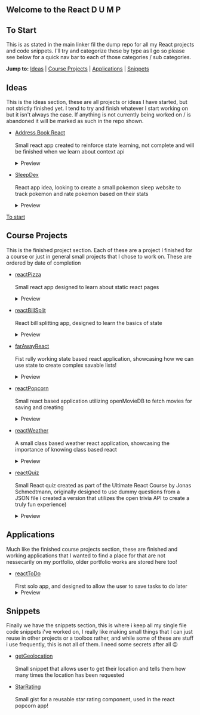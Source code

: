 ## Welcome to the React D U M P

## To Start

This is as stated in the main linker fil the dump repo for all my React projects and code snippets. 
I'll try and categorize these by type as I go so please see below for a quick nav bar to each of 
those categories / sub categories.



**Jump to:**  [Ideas](#ideas) | [Course Projects](#course-projects) | [Applications](#applications) | [Snippets](#snippets)

## Ideas

This is the ideas section, these are all projects or ideas I have started, but not strictly finished yet. I tend to try and finish
whatever I start working on but it isn't always the case. If anything is not currently being worked on / is abandoned it will be 
marked as such in the repo shown.

- [Address Book React](https://github.com/ShaAnder/address_book_react)
  <br><br>
  Small react app created to reinforce state learning, not complete and will be finished when we learn about context api
  <br>
  <details>
    <summary>Preview</summary>
      <img loading="lazy" src="https://github.com/ShaAnder/ReactDump/assets/129494996/dcb99853-3209-4771-9124-df02af6b5ba4" height="300px">
  </details>

- [SleepDex](https://github.com/ShaAnder/Sleepdex)
  <br><br>
   React app idea, looking to create a small pokemon sleep website to track pokemon and rate pokemon based on their stats
  <br>
  <details>
    <summary>Preview</summary>
      <img loading="lazy" src="https://github.com/ShaAnder/ReactDump/assets/129494996/fc564bed-8f0e-4ed3-bd22-9b27c76d98d9" height="300px">
  </details>

[To start](#to-start)

## Course Projects

This is the finished project section. Each of these are a project I finished for a course or just in general small projects that 
I chose to work on. These are ordered by date of completion

- [reactPizza](https://github.com/ShaAnder/react_pizza)
  <br><br>
  Small react app designed to learn about static react pages
  <br>
  <details>
    <summary>Preview</summary>
      <img loading="lazy" src="https://github.com/ShaAnder/ReactDump/assets/129494996/d47cde62-0ec5-4227-9eed-5db7036e6a91" height="300px">
  </details>

- [reactBillSplit](https://github.com/ShaAnder/react_bill_split)
  <br><br>
  React bill splitting app, designed to learn the basics of state
  <br>
  <details>
    <summary>Preview</summary>
      <img loading="lazy" src="https://github.com/ShaAnder/ReactDump/assets/129494996/982ea3a9-1fba-4a1a-a2c2-c5d3609a2d0d" height="150px">
  </details>

- [farAwayReact](https://github.com/ShaAnder/far_away_react)
  <br><br>
  Fist rully working state based react application, showcasing how we can use state to create complex savable lists!
  <br>
  <details>
    <summary>Preview</summary>
      <img loading="lazy" src="https://github.com/ShaAnder/ReactDump/assets/129494996/0ab7f8a2-b524-4af9-85ff-edfc5e2ba768" height="150px">
  </details>

- [reactPopcorn](https://github.com/ShaAnder/react_popcorn)
  <br><br>
  Small react based application utilizing openMovieDB to fetch movies for saving and creating
  <br>
  <details>
    <summary>Preview</summary>
      <img loading="lazy" src="https://github.com/ShaAnder/ReactDump/assets/129494996/d4aca35b-6e95-4cda-a9bb-1e946885d9e0" height="150px">
  </details>

- [reactWeather](https://github.com/ShaAnder/react_weather)
  <br><br>
  A small class based weather react application, showcasing the importance of knowing class based react
  <br>
  <details>
    <summary>Preview</summary>
      <img loading="lazy" src="https://github.com/ShaAnder/ReactDump/assets/129494996/dc5cf170-8cd0-4810-88f2-76662fedbcda" height="200px">  
  </details>

- [reactQuiz](https://github.com/ShaAnder/reactQuiz)
  <br><br>
  Small React quiz created as part of the Ultimate React Course by Jonas Schmedtmann, originally designed to use dummy questions from a JSON file i created a version that utilizes the open trivia API to create a truly fun experience)
  <br>
  <details>
    <summary>Preview</summary>
    <img loading="lazy" src="https://github.com/ShaAnder/ReactDump/assets/129494996/41e0a663-3f32-4f43-8fc5-8d55432ccbd7" height="300px">
  </details>

## Applications

Much like the finished course projects section, these are finished and working applications that I wanted to find a place for that 
are not nessecarily on my portfolio, older portfolio works are stored here too!

  - [reactToDo](https://github.com/ShaAnder/react_todo_list)
    <br><br>
    First solo app, and designed to allow the user to save tasks to do later
    <br>
    <details>
      <summary>Preview</summary>
        <img loading="lazy" src="https://github.com/ShaAnder/ReactDump/assets/129494996/aad5ad1d-88b3-42bd-9d18-643228458fca" height="300px">
    </details>

## Snippets

Finally we have the snippets section, this is where i keep all my single file code snippets i've worked on, I really like making small
things that I can just reuse in other projects or a toolbox rather, and while some of these are stuff i use frequently, this is not 
all of them. I need some secrets after all 😉

- [getGeolocation](https://github.com/ShaAnder/getGeolocation)
  <br><br>
  Small snippet that allows user to get their location and tells them how many times the location has been requested
  <br>

- [StarRating](https://gist.github.com/ShaAnder/e45561e2c92fd954d5406e66307df8b6)
  <br><br>
  Small gist for a reusable star rating component, used in the react popcorn app!
  <br>
